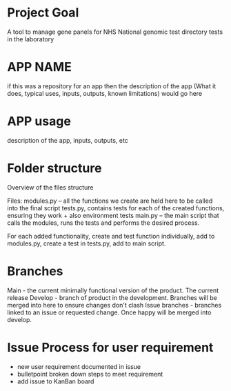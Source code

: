 # Project Goal #
 A tool to manage gene panels for NHS National genomic test directory tests in the laboratory


# APP NAME #

if this was a repository for an app then the description of the app (What it does, typical uses, inputs, outputs, known limitations) would go here 



# APP usage #

description of the app, inputs, outputs, etc


# Folder structure #

Overview of the files structure 

Files:
modules.py – all the functions we create are held here to be called into the final script
tests.py, contains tests for each of the created functions, ensuring they work + also environment tests
main.py – the main script that calls the modules, runs the tests and performs the desired process.

For each added functionality, create and test function individually, add to modules.py, create a test in tests.py, add to main script.

# Branches #

Main - the current minimally functional version of the product. The current release
Develop - branch of product in the development. Branches will be merged into here to ensure changes don't clash
Issue branches - branches linked to an issue or requested change. Once happy will be merged into develop. 

# Issue Process for user requirement #

- new user requirement documented in issue
- bulletpoint broken down steps to meet requirement
- add issue to KanBan board 
